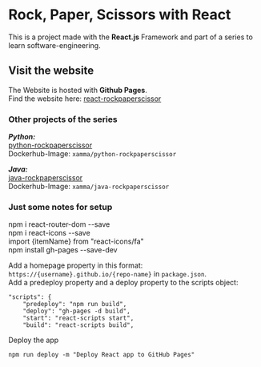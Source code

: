 # Rock, Paper, Scissors with React

This is a project made with the **React.js** Framework and part of a series to learn software-engineering.  

## Visit the website

The Website is hosted with **Github Pages**.  
Find the website here: [react-rockpaperscissor](https://xamma.github.io/react-rockpaperscissor)

### Other projects of the series

***Python:***  
[python-rockpaperscissor](https://github.com/xamma/python-rockpaperscissor)  
Dockerhub-Image: ```xamma/python-rockpaperscissor```  

***Java:***  
[java-rockpaperscissor](https://github.com/xamma/java-rockpaperscissor)  
Dockerhub-Image: ```xamma/java-rockpaperscissor```  

### Just some notes for setup

npm i react-router-dom --save  
npm i react-icons --save  
import {itemName} from "react-icons/fa"  
npm install gh-pages --save-dev  

Add a homepage property in this format: ```https://{username}.github.io/{repo-name}``` in ```package.json```.  
Add a predeploy property and a deploy property to the scripts object:  
```
"scripts": {
    "predeploy": "npm run build",
    "deploy": "gh-pages -d build",
    "start": "react-scripts start",
    "build": "react-scripts build",
```
Deploy the app
```
npm run deploy -m "Deploy React app to GitHub Pages"
```
